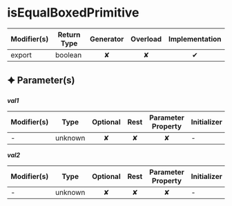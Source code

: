 # isEqualBoxedPrimitive

| Modifier(s)                            | Return Type                    | Generator                        | Overload                         | Implementation                        |
|----------------------------------------|--------------------------------|:--------------------------------:|:--------------------------------:|:-------------------------------------:|
| export | boolean | ✘ | ✘  | ✔ |

## &#128966; Parameter(s)

_**val1**_

| Modifier(s)                              | Type                        | Optional                           | Rest                          | Parameter Property                          | Initializer                       |
|------------------------------------------|-----------------------------|:----------------------------------:|:-----------------------------:|:-------------------------------------------:|-----------------------------------|
| - | unknown | ✘  | ✘ | ✘ | - |

_**val2**_

| Modifier(s)                              | Type                        | Optional                           | Rest                          | Parameter Property                          | Initializer                       |
|------------------------------------------|-----------------------------|:----------------------------------:|:-----------------------------:|:-------------------------------------------:|-----------------------------------|
| - | unknown | ✘  | ✘ | ✘ | - |